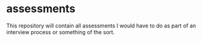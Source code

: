 # assessments
This repository will contain all assessments I would have to do as part of an interview process or something of the sort.
